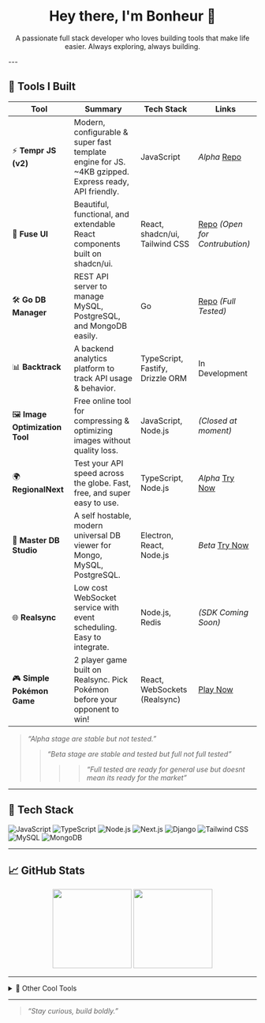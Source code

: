 <h1 align="center">Hey there, I'm Bonheur 👋</h1>

<p align="center">
  A passionate full stack developer who loves building tools that make life easier. Always exploring, always building.
</p>
---

## 🚀 Tools I Built

| Tool | Summary | Tech Stack | Links |
|------|---------|------------|-------|
| ⚡ **Tempr JS (v2)** | Modern, configurable & super fast template engine for JS. <br>~4KB gzipped. Express ready, API friendly. | JavaScript | *Alpha* [Repo](https://github.com/bonheur15/TemprJs) |
| 🧩 **Fuse UI** | Beautiful, functional, and extendable React components built on shadcn/ui. | React, shadcn/ui, Tailwind CSS | [Repo](https://github.com/bonheur15/fuse-ui) *(Open for Contrubution)* |
| 🛠️ **Go DB Manager** | REST API server to manage MySQL, PostgreSQL, and MongoDB easily. | Go | [Repo](https://github.com/bonheur15/go-db-manager) *(Full Tested)* |
| 📊 **Backtrack** | A backend analytics platform to track API usage & behavior. | TypeScript, Fastify, Drizzle ORM | In Development |
| 🖼️ **Image Optimization Tool** | Free online tool for compressing & optimizing images without quality loss. | JavaScript, Node.js | *(Closed at moment)* |
| 🌍 **RegionalNext** | Test your API speed across the globe. Fast, free, and super easy to use. | TypeScript, Node.js | *Alpha* [Try Now](https://regionalnext.vercel.app/) |
| 🧪 **Master DB Studio** | A self hostable, modern universal DB viewer for Mongo, MySQL, PostgreSQL. | Electron, React, Node.js | *Beta* [Try Now](https://master-db-studio.vercel.app/) |
| 🌐 **Realsync** | Low cost WebSocket service with event scheduling. Easy to integrate. | Node.js, Redis | *(SDK Coming Soon)* |
| 🎮 **Simple Pokémon Game** | 2 player game built on Realsync. Pick Pokémon before your opponent to win! | React, WebSockets (Realsync) | [Play Now](https://simple-pokemon-preview.vercel.app/game) |

> *“Alpha stage are stable but not tested.”*
> > *“Beta stage are stable and tested but full not full tested”*
> > > > *“Full tested are ready for general use but doesnt mean its ready for the market”*
---

## 🧰 Tech Stack

![JavaScript](https://img.shields.io/badge/-JavaScript-F7DF1E?style=flat&logo=javascript&logoColor=000)
![TypeScript](https://img.shields.io/badge/-TypeScript-3178C6?style=flat&logo=typescript&logoColor=fff)
![Node.js](https://img.shields.io/badge/-Node.js-339933?style=flat&logo=node.js&logoColor=fff)
![Next.js](https://img.shields.io/badge/-Next.js-000?style=flat&logo=next.js)
![Django](https://img.shields.io/badge/-Django-092E20?style=flat&logo=django)
![Tailwind CSS](https://img.shields.io/badge/-Tailwind-38B2AC?style=flat&logo=tailwind-css&logoColor=fff)
![MySQL](https://img.shields.io/badge/-MySQL-4479A1?style=flat&logo=mysql&logoColor=fff)
![MongoDB](https://img.shields.io/badge/-MongoDB-47A248?style=flat&logo=mongodb&logoColor=fff)

---

## 📈 GitHub Stats

<p align="center">
  <img src="https://github-readme-stats.vercel.app/api?username=bonheur15&show_icons=true&theme=radical" height="160" />
  <img src="https://github-readme-stats.vercel.app/api/top-langs/?username=bonheur15&layout=compact&theme=radical" height="160" />
</p>

---


<details>
<summary>🔧 Other Cool Tools</summary>

- ⚙️ CLI IP Scanner
- 🕵️‍♂️ Comment Bot for Social Engagement
- 📡 MT5 Auto Trading Bridge
</details>

---

> *“Stay curious, build boldly.”*

